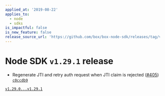 ```yaml
---
applied_at: '2019-08-22'
applies_to:
  - node
  - sdks
is_impactful: false
is_new_feature: false
release_source_url: 'https://github.com/box/box-node-sdk/releases/tag/v1.29.1'
---
```


# Node SDK `v1.29.1` release

- Regenerate JTI and retry auth request when JTI claim is rejected ([#405](https://github.com/box/box-node-sdk/pull/405))  [`c0ccdb9`](https://github.com/box/box-node-sdk/commit/c0ccdb9)

[`v1.29.0...v1.29.1`](https://github.com/box/box-node-sdk/compare/`v1.29.0...v1.29.1`)